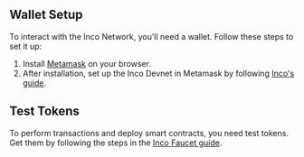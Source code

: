 ## Wallet Setup

To interact with the Inco Network, you'll need a wallet. Follow these steps to set it up:

1. Install [Metamask](https://metamask.io/download/) on your browser.
2. After installation, set up the Inco Devnet in Metamask by following [Inco's guide](https://docs.inco.network/getting-started/connect-metamask).

## Test Tokens

To perform transactions and deploy smart contracts, you need test tokens. Get them by following the steps in the [Inco Faucet guide](https://docs.inco.network/getting-started/faucet).
